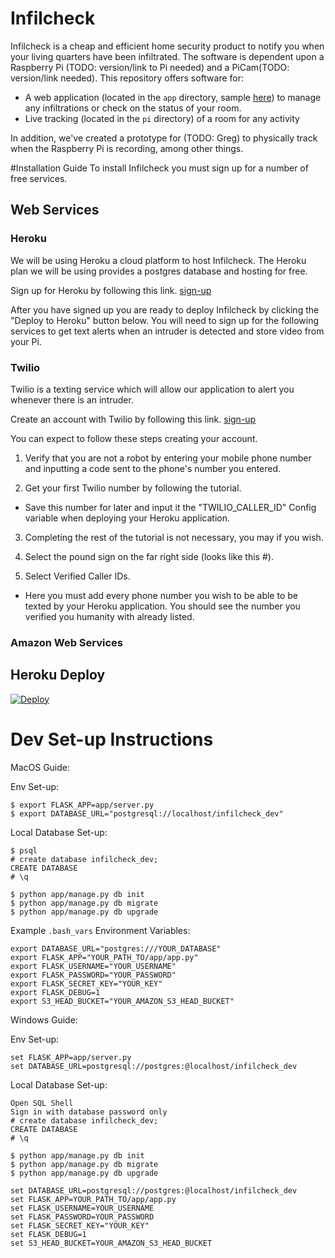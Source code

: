 # Infilcheck

Infilcheck is a cheap and efficient home security product to notify you when your living quarters have been infiltrated.  The software is dependent upon a Raspberry Pi (TODO: version/link to Pi needed) and a PiCam(TODO:  version/link needed).  This repository offers software for:

- A web application (located in the `app` directory, sample [here](https://agile-lake-39375.herokuapp.com)) to manage any infiltrations or check on the status of your room.
- Live tracking (located in the `pi` directory) of a room for any activity

In addition, we've created a prototype for (TODO:  Greg) to physically track when the Raspberry Pi is recording, among other things.

#Installation Guide
To install Infilcheck you must sign up for a number of free services.
## Web Services
### Heroku
We will be using Heroku a cloud platform to host Infilcheck. The Heroku plan we will be using provides a postgres database and hosting for free.

Sign up for Heroku by following this link. [sign-up](https://signup.heroku.com)

After you have signed up you are ready to deploy Infilcheck by clicking the "Deploy to Heroku" button below. You will need to sign up for the following services to get text alerts when an intruder is detected and store video from your Pi.
### Twilio
Twilio is a texting service which will allow our application to alert you whenever there is an intruder.

Create an account with Twilio by following this link. [sign-up](https://www.twilio.com/try-twilio)

You can expect to follow these steps creating your account.

1. Verify that you are not a robot by entering your mobile phone number and inputting a code sent to the phone's number you entered.

2. Get your first Twilio number by following the tutorial.

  * Save this number for later and input it the "TWILIO_CALLER_ID" Config variable when deploying your Heroku application.

3. Completing the rest of the tutorial is not necessary, you may if you wish.

4. Select the pound sign on the far right side (looks like this #).

5. Select Verified Caller IDs.

  * Here you must add every phone number you wish to be able to be texted by your Heroku application. You should see the number you verified you humanity with already listed.

### Amazon Web Services




## Heroku Deploy
[![Deploy](https://www.herokucdn.com/deploy/button.svg)](https://heroku.com/deploy?template=https://github.com/jonnykry/infilcheck/)


# Dev Set-up Instructions

MacOS Guide:

Env Set-up:
```
$ export FLASK_APP=app/server.py
$ export DATABASE_URL="postgresql://localhost/infilcheck_dev"
```

Local Database Set-up:
```
$ psql
# create database infilcheck_dev;
CREATE DATABASE
# \q

$ python app/manage.py db init
$ python app/manage.py db migrate
$ python app/manage.py db upgrade
```

Example `.bash_vars` Environment Variables:

```
export DATABASE_URL="postgres:///YOUR_DATABASE"
export FLASK_APP="YOUR_PATH_TO/app/app.py"
export FLASK_USERNAME="YOUR_USERNAME"
export FLASK_PASSWORD="YOUR_PASSWORD"
export FLASK_SECRET_KEY="YOUR_KEY"
export FLASK_DEBUG=1
export S3_HEAD_BUCKET="YOUR_AMAZON_S3_HEAD_BUCKET"
```


Windows Guide:

Env Set-up:
```
set FLASK_APP=app/server.py
set DATABASE_URL=postgresql://postgres:@localhost/infilcheck_dev
```

Local Database Set-up:
```
Open SQL Shell
Sign in with database password only
# create database infilcheck_dev;
CREATE DATABASE
# \q

$ python app/manage.py db init
$ python app/manage.py db migrate
$ python app/manage.py db upgrade
```

```
set DATABASE_URL=postgresql://postgres:@localhost/infilcheck_dev
set FLASK_APP=YOUR_PATH_TO/app/app.py
set FLASK_USERNAME=YOUR_USERNAME
set FLASK_PASSWORD=YOUR_PASSWORD
set FLASK_SECRET_KEY="YOUR_KEY"
set FLASK_DEBUG=1
set S3_HEAD_BUCKET=YOUR_AMAZON_S3_HEAD_BUCKET
```
